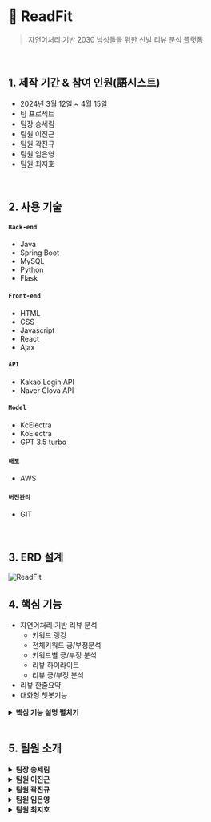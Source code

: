 # :pushpin: ReadFit
> 자연어처리 기반 2030 남성들을 위한 신발 리뷰 분석 플랫폼

</br>

## 1. 제작 기간 & 참여 인원(語시스트)
- 2024년 3월 12일 ~ 4월 15일
- 팀 프로젝트
- 팀장 송세림
- 팀원 이진근
- 팀원 곽진규
- 팀원 임은영
- 팀원 최지호

</br>

## 2. 사용 기술
#### `Back-end`
  - Java 
  - Spring Boot
  - MySQL 
  - Python 
  - Flask  
#### `Front-end`
  - HTML
  - CSS
  - Javascript
  - React
  - Ajax
#### `API`
  - Kakao Login API
  - Naver Clova API
#### `Model`
  - KcElectra
  - KoElectra
  - GPT 3.5 turbo
#### `배포`
  - AWS
#### `버전관리`
  - GIT
</br>

## 3. ERD 설계
![ReadFit](https://github.com/illhanunjung/ReadFit/assets/144203058/59f6baa1-3414-4803-a475-5246160864bd)


## 4. 핵심 기능
- 자연어처리 기반 리뷰 분석
  - 키워드 랭킹
  - 전체키워드 긍/부정분석
  - 키워드별 긍/부정 분석
  - 리뷰 하이라이트
  - 리뷰 긍/부정 분석
- 리뷰 한줄요약
- 대화형 챗봇기능

<details>
<summary><b>핵심 기능 설명 펼치기</b></summary>
<div markdown="1">

### 4.1. 전체 흐름
![시스템 아키텍쳐](https://github.com/illhanunjung/ReadFit/assets/144203058/ea1b12b8-ca1e-46de-ba1a-60820fcdcfe6)
<br>

### 4.2 키워드 랭킹
![image](https://github.com/illhanunjung/ReadFit/assets/144203058/a5a43b60-3735-4314-a872-dc36e8444217)
 <br>
[코드 확인](https://github.com/illhanunjung/ReadFit-frontend/blob/main/src/components/PieChart.js)
- 데이터 처리
  - 제공된 data에서 keywordName을 labels로, totalCount를 dataValues로 추출합니다.
  - 모든 키워드의 총계를 계산하여 차트에서 퍼센트 값을 계산합니다.
- 차트 구성
  - labels와 데이터 세트를 포함하는 chartData 객체를 설정합니다. 데이터 세트에는 키워드 수와 시각적 차별화를 위한 미리 정의된 배경색이 포함됩니다.
  - 파이 차트에 대한 options을 정의하는데, 여기에는 다음이 포함됩니다:
  - 반응형 및 종횡비 설정을 위한 구성.
  - 데이터 레이블을 스타일링하고 포맷팅하기 위한 datalabels 플러그인 설정. 레이블은 포매터 함수를 사용하여 키워드 이름과 그것의 총계 대비 백분율을 보여줍니다.
  - 레이블 상자의 모양과 위치를 조정하는 범례 설정.
- 렌더링
  - UI 구조화를 개선하기 위해 Card 컴포넌트 안에 Pie 차트를 렌더링합니다. 레이아웃을 반응형으로 관리하기 위해 React Bootstrap의 Container, Row, Col을 사용합니다.
  - 차트의 크기는 일관성을 유지하기 위해 명시적으로 설정됩니다.
<br>

### 4.3 전체키워드 긍/부정분석
![image](https://github.com/illhanunjung/ReadFit/assets/144203058/04e148d4-fc45-4ffc-b21a-98f592617741)

 <br>
[코드 확인](https://github.com/illhanunjung/ReadFit-frontend/blob/main/src/pages/Rboard.js)
- 업로드 예정
<br>

### 4.4 키워드별 긍/부정 분석
![image](https://github.com/illhanunjung/ReadFit/assets/144203058/36f4d8d9-2123-4134-b6c2-2d682a0d86d5)
<br>
[코드 확인](https://github.com/illhanunjung/ReadFit-frontend/blob/main/src/pages/Rboard.js)
- 업로드 예정
<br>

### 4.5 리뷰 하이라이트
![image](https://github.com/illhanunjung/ReadFit/assets/144203058/036c888e-21ed-4c5a-a9e9-ab584b432314)
<br>
[코드 확인]()
- 업로드 예정
<br>

### 4.6 리뷰 긍/부정 분석
<img width="491" alt="image" src="https://github.com/illhanunjung/ReadFit/assets/144203058/f599af79-a1bf-4345-988f-7a73a286c9dd">
<br>
[코드 확인]()
- 업로드 예정
<br>

### 4.7 리뷰 한줄요약
![image](https://github.com/illhanunjung/ReadFit/assets/144203058/50ccd14f-13c0-48d1-8f92-06ae46dd15d9)
<br>
[코드 확인](https://github.com/illhanunjung/ReadFit-frontend/blob/main/src/components/ReviewCard.js)
- 인코딩 설정
  -  파이썬 스크립트의 인코딩을 UTF-8로 설정하여 다양한 문자를 올바르게 처리할 수 있습니다.
- 모듈 임포트와 API 설정
  - sys 모듈을 사용하여 표준 출력의 인코딩을 재설정합니다.
  - PyKakao에서 KoGPT를 임포트하고, 인증 키를 사용하여 API 인스턴스를 초기화합니다.
- 입력 처리
  - 사용자의 입력을 sys.argv[1]을 통해 받습니다. 이는 커맨드 라인에서 스크립트를 실행할 때 제공된 첫 번째 인자입니다.
  - 입력받은 리뷰에서 특수 문자('#'과 줄바꿈)를 제거합니다.
- GPT 요청 생성
  - 수정된 리뷰 텍스트를 포함하는 요약 요청을 생성합니다.
  - prompt 변수를 사용하여 KoGPT에 전달할 질의를 설정합니다.
- API 호출 및 결과 출력:
  - KoGPT의 generate 함수를 호출하여 생성된 요약을 가져옵니다.
  - max_tokens와 top_p를 설정하여 생성 결과의 길이와 생성될 토큰들의 확률을 조절합니다.
  - 결과를 콘솔에 출력합니다.
<br>

### 4.8 대화형 챗봇기능
![image](https://github.com/illhanunjung/ReadFit/assets/144203058/82d21d3e-9373-47b1-854c-0c670906281e)
<br>
[코드 확인](https://github.com/illhanunjung/ReadFit-frontend/blob/main/src/server/app.py)
- Flask App 설정: CORS를 활성화하고, Flask 애플리케이션을 구성합니다.
- MySQL 데이터베이스 상호작용: 사용자 질문에 따라 적절한 SQL 쿼리를 생성하고 실행합니다. 쿼리 결과는 JSON 형태로 클라이언트에 전송됩니다.
- LangChain 및 RetrievalQA: 질문을 처리하고 적합한 SQL 쿼리를 생성하기 위해 LangChain과 RetrievalQA 체인을 사용하여 사용자의 자연어 질문을 SQL 쿼리로 변환하는 과정을 자동화합니다.
- ChatBot: react-simple-chatbot 라이브러리를 사용하여 사용자 입력을 받고, 다양한 스텝을 통해 질문과 답변을 처리합니다.
- SaveUserInput: 사용자의 모든 입력과 봇의 대답을 저장하는 기능을 수행합니다. 입력은 로컬 스토리지의 mem_id와 세션 번호를 사용하여 서버에 전송됩니다.
- DisplayResults: 사용자의 질문에 대한 응답을 처리하고, 응답 데이터에 따라 결과를 보여주는 컴포넌트입니다.
- ConversationPage: 대화 페이지 전체를 구성하며, 대화의 세부 사항을 관리하고 대화를 초기화하는 기능을 포함합니다.
<br>

</div>
</details>

</br>
 
## 5. 팀원 소개

<details>
<summary><b>팀장 송세림</b></summary>
<div markdown="1">

#### `Front-End`
 - 관리자 페이지
#### `Back-end`
 - 회원관리 기능
 - 댓글관리 기능
 - 게시글 관리 기능
 - 관리자 로그인 기능
 - 회원가입 기능
 - Kakao login API
  #### `Modeling`
- RAG 구조를 활용한 LLM (gpt3.5)모델 챗봇 개발
- Transformer Kc-ELECTRA 모델 활용 키워드 분석모델 개발
  #### `설계`
 - 시스템 아키텍쳐 
 - 테이블 명세
 - 서비스 흐름도
 - DB구축, 관
 - 데이터 등록
   #### `배포`
 - AWS EC2를 사용하여 배포
   #### `PM`
 - GIT 
 - 일정관리
</div>
</details> 

<details>
<summary><b>팀원 이진근</b></summary>
<div markdown="1">
  
#### `Front-End`
- 피그마 및 리액트를 활용한 반응형 웹
- 웰컴 페이지 구현
- 메인 페이지 구현
- 카테고리 페이지 구현
- 카테고리 상세 페이지 구현
- 커뮤니티 페이지 구현
- 커뮤니티 글 작성 페이지 구현
- 커뮤니티 상세페이지 구현 
- 로그인 페이지 구현
- 챗봇 페이지  구현
- 챗봇 대화리스트 페이지 구현
- 회원가입 페이지 구현


#### `Back-end`
- 메인페이지 카테고리별 TOP10 기능 구현
- 메인 페이지 카테고리별 키워드 랭킹 PIE-CHART 기능 구현 
- 스프링 부트  MYSQL DB연동
- 스프링 부트 리액트 연동
- 카테고리페이지 1차,2차카테고리 클릭시 클릭한 카테고리별 정보표시 
- 카테고리 검색기능 구현
- 카테고리 관심상품 기능 구현
- 카테고리 테이블 기능 구현
- 커뮤니티 기능 구현
- 챗봇 대화 데이터 저장 및 대화 데이터 불러오기 기능 구현


</div>
</details>

<details>
<summary><b>팀원 곽진규</b></summary>
<div markdown="1">
  
#### `Front-End`

#### `Back-end`

</div>
</details>

<details>
<summary><b>팀원 임은영</b></summary>
<div markdown="1">
  
#### `Front-End`
- 프로필 페이지


#### `Back-end`
- 로그인 기능
- 프로필 사진, 개인정보 변경 기능
- 프로필 페이지 관심상품 관리
- 프로필 페이지 관심상품 긍부정
- 메인페이지 관심상품 TOP3 기능

#### `Modeling`
- RAG 구조를 활용한 LLM (gpt3.5)모델 챗봇 개발
- Transformer Kc-ELECTRA 모델 활용 키워드 분석모델 개발
- Transformer Ko-ELECTRA 모델 활용 긍/부정 분석모델 개발
- Pipeline으로 두 모델을 합쳐서 최종 모델 구현

#### `설계`
- 유스케이스
- 빅데이터분석정의서

#### `배포`
- AWS EC2를 사용하여 배포
 
</div>
</details>


<details>
<summary><b>팀원 최지호</b></summary>
<div markdown="1">
  
#### `Front-End`
- 상품 상세페이지

#### `Back-end`
- 상품 상세 페이지
  - 상품의 전체 키워드 긍/부정 데이터 제공
  - 별점 분석 데이터 제공
  - 상품의 키워드별 긍/부정 데이터 제공
  - 관심상품 등록 기능
  - 키워드 클릭시 리뷰 하이라이팅 기능
  - 리뷰별 긍/부정 정보 제공
  - 함께보기 좋은 상품 기능
  

#### `Modeling`
- Transformer Kc-ELECTRA 모델 활용 키워드 분석모델 개발
- Transformer Ko-ELECTRA 모델 활용 긍/부정 분석모델 개발
- Pipeline으로 두 모델을 합쳐서 최종 모델 구현

#### `DataBase`
- 네이버 쇼핑 리뷰 9만건 수집
- AI-HUB 신발 리뷰 데이터 관리

#### `설계`
- 화면 설계서

</div>
</details>

